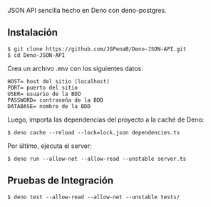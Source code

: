 JSON API sencilla hecho en Deno con deno-postgres.

## Instalación

```
$ git clone https://github.com/JGPenaB/Deno-JSON-API.git
$ cd Deno-JSON-API
```

Crea un archivo .env con los siguientes datos:
```
HOST= host del sitio (localhost)
PORT= puerto del sitio
USER= usuario de la BDD
PASSWORD= contraseña de la BDD
DATABASE= nombre de la BDD
```

Luego, importa las dependencias del proyecto a la caché de Deno:

```
$ deno cache --reload --lock=lock.json dependencies.ts
```

Por último, ejecuta el server:

```
$ deno run --allow-net --allow-read --unstable server.ts
```

## Pruebas de Integración

```
$ deno test --allow-read --allow-net --unstable tests/
```
